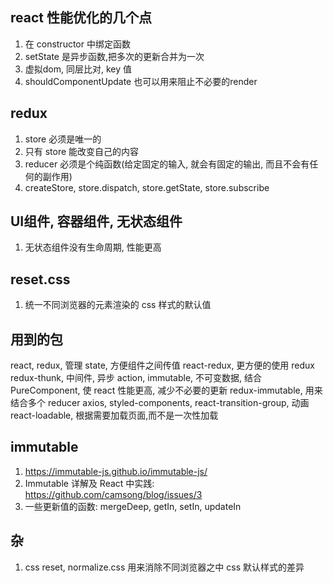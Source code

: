 ## react 性能优化的几个点
1. 在 constructor 中绑定函数
2. setState 是异步函数,把多次的更新合并为一次
3. 虚拟dom, 同层比对, key 值
4. shouldComponentUpdate 也可以用来阻止不必要的render

## redux
1. store 必须是唯一的
2. 只有 store 能改变自己的内容
3. reducer 必须是个纯函数(给定固定的输入, 就会有固定的输出, 而且不会有任何的副作用)
4. createStore, store.dispatch, store.getState, store.subscribe

## UI组件, 容器组件, 无状态组件
1. 无状态组件没有生命周期, 性能更高

## reset.css
1. 统一不同浏览器的元素渲染的 css 样式的默认值

## 用到的包
react, 
redux, 管理 state, 方便组件之间传值
react-redux, 更方便的使用 redux
redux-thunk,  中间件, 异步 action, 
immutable, 不可变数据, 结合 PureComponent, 使 react 性能更高, 减少不必要的更新
redux-immutable, 用来结合多个 reducer
axios, 
styled-components,
react-transition-group, 动画
react-loadable, 根据需要加载页面,而不是一次性加载

## immutable 
1. https://immutable-js.github.io/immutable-js/
2. Immutable 详解及 React 中实践: https://github.com/camsong/blog/issues/3
3. 一些更新值的函数: mergeDeep, getIn, setIn, updateIn


## 杂
1. css reset, normalize.css 用来消除不同浏览器之中 css 默认样式的差异